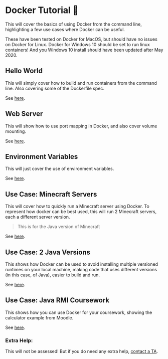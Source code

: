 # Docker Tutorial 🐳

This will cover the basics of using Docker from the command line, highlighting a few use cases where Docker can be useful.

These have been tested on Docker for MacOS, but should have no issues on Docker for Linux. Docker for Windows 10 should be set to run linux containers! And you Windows 10 install should have been updated after May 2020.

## Hello World

This will simply cover how to build and run containers from the command line. Also covering some of the Dockerfile spec.

See [here](./1.%20Hello%20World).

## Web Server

This will show how to use port mapping in Docker, and also cover volume mounting.

See [here]().

## Environment Variables

This will just cover the use of environment variables.

See [here]().

## Use Case: Minecraft Servers

This will cover how to quickly run a Minecraft server using Docker. To represent how docker can be best used, this will run 2 Minecraft servers, each a different server version. 

> This is for the Java version of Minecraft

See [here]().

## Use Case: 2 Java Versions

This shows how Docker can be used to avoid installing multiple versioned runtimes on your local machine, making code that uses different versions (in this case, of Java), easier to build and run.

See [here]().

## Use Case: Java RMI Coursework

This shows how you can use Docker for your coursework, showing the calculator example from Moodle.

See [here]().


### Extra Help:

This will not be assessed! But if you do need any extra help, [contact a TA](https://modules.lancaster.ac.uk/course/view.php?id=31097#section-3).
